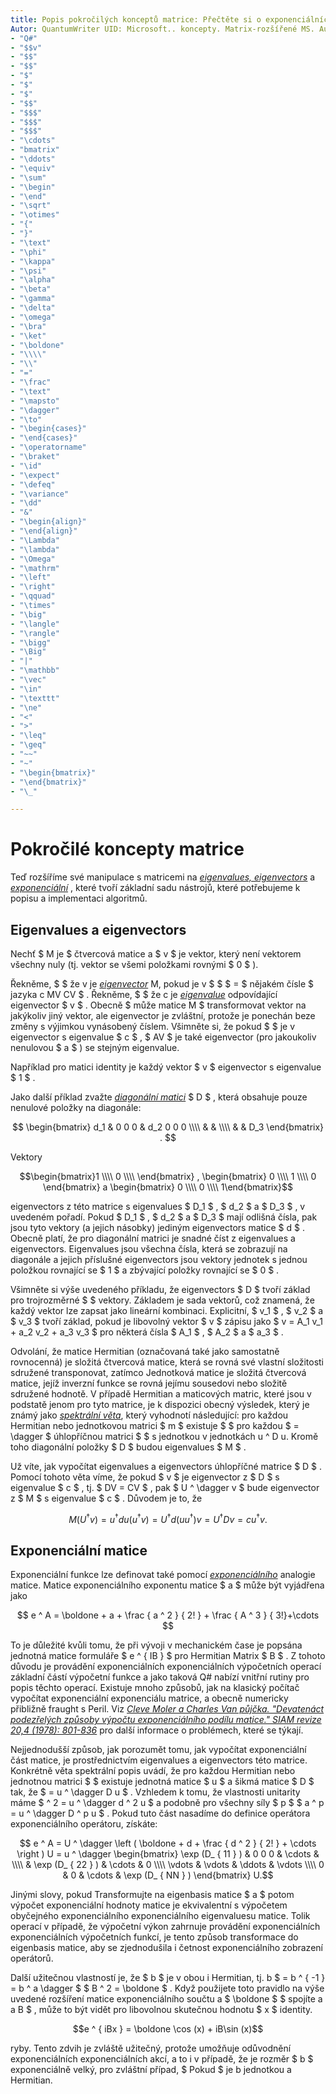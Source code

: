 ```yaml
---
title: Popis pokročilých konceptů matrice: Přečtěte si o exponenciálních eigenvectors, eigenvalues a matricích, základních nástrojích, které se používají k popisu a simulaci algoritmů.
Autor: QuantumWriter UID: Microsoft.. koncepty. Matrix-rozšířené MS. Author: v-benbra MS. Date: 12/11/2017 MS. téma: koncepční No-Loc:
- "Q#"
- "$$v"
- "$$"
- "$$"
- "$"
- "$"
- "$"
- "$$"
- "$$$"
- "$$$"
- "$$$"
- "\cdots"
- "bmatrix"
- "\ddots"
- "\equiv"
- "\sum"
- "\begin"
- "\end"
- "\sqrt"
- "\otimes"
- "{"
- "}"
- "\text"
- "\phi"
- "\kappa"
- "\psi"
- "\alpha"
- "\beta"
- "\gamma"
- "\delta"
- "\omega"
- "\bra"
- "\ket"
- "\boldone"
- "\\\\"
- "\\"
- "="
- "\frac"
- "\text"
- "\mapsto"
- "\dagger"
- "\to"
- "\begin{cases}"
- "\end{cases}"
- "\operatorname"
- "\braket"
- "\id"
- "\expect"
- "\defeq"
- "\variance"
- "\dd"
- "&"
- "\begin{align}"
- "\end{align}"
- "\Lambda"
- "\lambda"
- "\Omega"
- "\mathrm"
- "\left"
- "\right"
- "\qquad"
- "\times"
- "\big"
- "\langle"
- "\rangle"
- "\bigg"
- "\Big"
- "|"
- "\mathbb"
- "\vec"
- "\in"
- "\texttt"
- "\ne"
- "<"
- ">"
- "\leq"
- "\geq"
- "~~"
- "~"
- "\begin{bmatrix}"
- "\end{bmatrix}"
- "\_"

---
```

# <a name="advanced-matrix-concepts"></a>Pokročilé koncepty matrice #

Teď rozšíříme své manipulace s matricemi na [*eigenvalues, eigenvectors*](https://en.wikipedia.org/wiki/Eigenvalues_and_eigenvectors) a [*exponenciální*](https://en.wikipedia.org/wiki/Matrix_exponential) , které tvoří základní sadu nástrojů, které potřebujeme k popisu a implementaci algoritmů.

## <a name="eigenvalues-and-eigenvectors"></a>Eigenvalues a eigenvectors ##

Nechť $ M je $ čtvercová matice a $ v $ je vektor, který není vektorem všechny nuly (tj. vektor se všemi položkami rovnými $ 0 $ ).

Řekněme, $ $ že v je [*eigenvector*](https://en.wikipedia.org/wiki/Eigenvalues_and_eigenvectors) M, pokud je v  $ $ $ = $ nějakém čísle $ jazyka c MV CV $ . Řekněme, $ $ že c je [*eigenvalue*](https://en.wikipedia.org/wiki/Eigenvalues_and_eigenvectors) odpovídající eigenvector $ v $ . Obecně $ může matice M $ transformovat vektor na jakýkoliv jiný vektor, ale eigenvector je zvláštní, protože je ponechán beze změny s výjimkou vynásobený číslem. Všimněte si, že pokud $ $ je v eigenvector s eigenvalue $ c $ , $ AV $ je také eigenvector (pro jakoukoliv nenulovou $ a $ ) se stejným eigenvalue.

Například pro matici identity je každý vektor $ v $ eigenvector s eigenvalue $ 1 $ .

Jako další příklad zvažte [*diagonální matici*](https://en.wikipedia.org/wiki/Diagonal_matrix) $ D $ , která obsahuje pouze nenulové položky na diagonále:

$$
\begin{bmatrix}
d_1 & 0 0 0 & d_2 0 0 0 \\\\ & & \\\\ & & D_3 \end{bmatrix} .
$$

Vektory

$$\begin{bmatrix}1 \\\\ 0 \\\\ \end{bmatrix} , \begin{bmatrix} 0 \\\\ 1 \\\\ 0 \end{bmatrix} a \begin{bmatrix} 0 \\\\ 0 \\\\ 1\end{bmatrix}$$

eigenvectors z této matrice s eigenvalues  $ D_1 $ , $ d_2 $ a $ D_3 $ , v uvedeném pořadí. Pokud $ D_1 $ , $ d_2 $ a $ D_3 $ mají odlišná čísla, pak jsou tyto vektory (a jejich násobky) jediným eigenvectors matice $ d $ . Obecně platí, že pro diagonální matrici je snadné číst z eigenvalues a eigenvectors. Eigenvalues jsou všechna čísla, která se zobrazují na diagonále a jejich příslušné eigenvectors jsou vektory jednotek s jednou položkou rovnající se $ 1 $ a zbývající položky rovnající se $ 0 $ .

Všimněte si výše uvedeného příkladu, že eigenvectors $ D $ tvoří základ pro trojrozměrné $ $ vektory. Základem je sada vektorů, což znamená, že každý vektor lze zapsat jako lineární kombinaci. Explicitní, $ v_1 $ , $ v_2 $ a $ v_3 $ tvoří základ, pokud je libovolný vektor $ v $ zápisu jako $ v = A_1 v_1 + a_2 v_2 + a_3 v_3 $ pro některá čísla $ A_1 $ , $ A_2 $ a $ a_3 $ .

Odvolání, že matice Hermitian (označovaná také jako samostatně rovnocenná) je složitá čtvercová matice, která se rovná své vlastní složitosti sdružené transponovat, zatímco Jednotková matice je složitá čtvercová matice, jejíž inverzní funkce se rovná jejímu sousedovi nebo složitě sdružené hodnotě.
V případě Hermitian a maticových matric, které jsou v podstatě jenom pro tyto matrice, je k dispozici obecný výsledek, který je známý jako [*spektrální věta*](https://en.wikipedia.org/wiki/Spectral_theorem), který vyhodnotí následující: pro každou Hermitian nebo jednotkovou matrici $ m $ existuje $ $ pro každou $ = \dagger $ úhlopříčnou matrici $ $ s jednotkou v jednotkách u ^ D u. Kromě toho diagonální položky $ D $ budou eigenvalues $ M $ .

Už víte, jak vypočítat eigenvalues a eigenvectors úhlopříčné matrice $ D $ . Pomocí tohoto věta víme, že pokud $ v $ je eigenvector z $ D $ s eigenvalue $ c $ , tj. $ DV = CV $ , pak $ U ^ \dagger v $ bude eigenvector z $ M $ s eigenvalue $ c $ . Důvodem je to, že

$$M (U ^ \dagger v) = u ^ \dagger d u (u ^ \dagger v) = U ^ \dagger d (u u ^ \dagger ) v = U ^ \dagger D v = c u ^ \dagger v.$$

## <a name="matrix-exponentials"></a>Exponenciální matice
Exponenciální funkce lze definovat také pomocí [*exponenciálního*](https://en.wikipedia.org/wiki/Matrix_exponential) analogie matice.  Matice exponenciálního exponentu matice $ a $ může být vyjádřena jako

$$
e ^ A = \boldone + a + \frac { a ^ 2 } { 2! } + \frac { A ^ 3 } { 3!}+\cdots
$$

To je důležité kvůli tomu, že při vývoji v mechanickém čase je popsána jednotná matice formuláře $ e ^ { IB } $ pro Hermitian Matrix $ B $ .  Z tohoto důvodu je provádění exponenciálních exponenciálních výpočetních operací základní částí výpočetní funkce a jako taková Q# nabízí vnitřní rutiny pro popis těchto operací.
Existuje mnoho způsobů, jak na klasický počítač vypočítat exponenciální exponenciálu matrice, a obecně numericky přibližně fraught s Peril.  Viz [*Cleve Moler a Charles Van půjčka. "Devatenáct podezřelých způsoby výpočtu exponenciálního podílu matice." SIAM revize 20,4 (1978): 801-836*](https://doi.org/10.1137/S00361445024180) pro další informace o problémech, které se týkají.

Nejjednodušší způsob, jak porozumět tomu, jak vypočítat exponenciální část matice, je prostřednictvím eigenvalues a eigenvectors této matrice.  Konkrétně věta spektrální popis uvádí, že pro každou Hermitian nebo jednotnou matrici $ $ existuje jednotná matice $ u $ a šikmá matice $ D $ tak, že $ = u ^ \dagger D u $ .  Vzhledem k tomu, že vlastnosti unitarity máme $ ^ 2 = u ^ \dagger d ^ 2 u $ a podobně pro všechny síly $ p $ $ a ^ p = u ^ \dagger D ^ p u $ .  Pokud tuto část nasadíme do definice operátora exponenciálního operátoru, získáte:

$$
e ^ A = U ^ \dagger \left ( \boldone + d + \frac { d ^ 2 } { 2! } + \cdots \right ) U = u ^ \dagger \begin{bmatrix} \exp (D_ { 11 } ) & 0 0 0 & \cdots & \\\\ & \exp (D_ { 22 } ) & \cdots & 0 \\\\ \vdots & \vdots & \ddots & \vdots \\\\ 0 & 0 & \cdots & \exp (D_ { NN } ) \end{bmatrix} U.$$

Jinými slovy, pokud Transformujte na eigenbasis matice $ a $ potom výpočet exponenciální hodnoty matice je ekvivalentní s výpočetem obyčejného exponenciálního exponenciálního eigenvaluesu matice.  Tolik operací v případě, že výpočetní výkon zahrnuje provádění exponenciálních exponenciálních výpočetních funkcí, je tento způsob transformace do eigenbasis matice, aby se zjednodušila i četnost exponenciálního zobrazení operátorů.

Další užitečnou vlastností je, že $ b $ je v obou i Hermitian, tj. b $ = b ^ { -1 } = b ^ a \dagger $ $ B ^ 2 = \boldone $ . Když použijete toto pravidlo na výše uvedené rozšíření matice exponenciálního součtu a $ \boldone $ $ spojíte a a B $ , může to být vidět pro libovolnou skutečnou hodnotu $ x $ identity.

$$e ^ { iBx } = \boldone \cos (x) + iB\sin (x)$$


ryby. Tento zdvih je zvláště užitečný, protože umožňuje odůvodnění exponenciálních exponenciálních akcí, a to i v případě, že je rozměr $ b $ exponenciálně velký, pro zvláštní případ, $ Pokud $ je b jednotkou a Hermitian.
